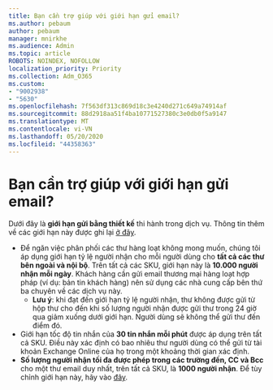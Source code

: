 ```yaml
---
title: Bạn cần trợ giúp với giới hạn gửi email?
ms.author: pebaum
author: pebaum
manager: mnirkhe
ms.audience: Admin
ms.topic: article
ROBOTS: NOINDEX, NOFOLLOW
localization_priority: Priority
ms.collection: Adm_O365
ms.custom:
- "9002938"
- "5630"
ms.openlocfilehash: 7f563df313c869d18c3e4240d271c649a74914af
ms.sourcegitcommit: 88d2918aa51f4ba10771527380c3e0db0f5a9147
ms.translationtype: MT
ms.contentlocale: vi-VN
ms.lasthandoff: 05/20/2020
ms.locfileid: "44358363"
---
```

# <a name="need-help-with-email-sending-limits"></a>Bạn cần trợ giúp với giới hạn gửi email?

Dưới đây là **giới hạn gửi bằng thiết kế** thi hành trong dịch vụ. Thông tin thêm về các giới hạn này được ghi lại [ở đây](https://docs.microsoft.com/office365/servicedescriptions/exchange-online-service-description/exchange-online-limits#receiving-and-sending-limits).

- Để ngăn việc phân phối các thư hàng loạt không mong muốn, chúng tôi áp dụng giới hạn tỷ lệ người nhận cho mỗi người dùng cho **tất cả các thư bên ngoài và nội bộ**. Trên tất cả các SKU, giới hạn này là **10.000 người nhận mỗi ngày**.  Khách hàng cần gửi email thương mại hàng loạt hợp pháp (ví dụ: bản tin khách hàng) nên sử dụng các nhà cung cấp bên thứ ba chuyên về các dịch vụ này.
    - **Lưu ý**: khi đạt đến giới hạn tỷ lệ người nhận, thư không được gửi từ hộp thư cho đến khi số lượng người nhận được gửi thư trong 24 giờ qua giảm xuống dưới giới hạn. Người dùng sẽ không thể gửi thư đến điểm đó.
- Giới hạn tốc độ tin nhắn của **30 tin nhắn mỗi phút** được áp dụng trên tất cả SKU. Điều này xác định có bao nhiêu thư người dùng có thể gửi từ tài khoản Exchange Online của họ trong một khoảng thời gian xác định.
- **Số lượng người nhận tối đa được phép trong các trường đến, CC và Bcc** cho một thư email duy nhất, trên tất cả SKU, là **1000 người nhận**. Để tùy chỉnh giới hạn này, hãy vào [đây](https://techcommunity.microsoft.com/t5/exchange-team-blog/customizable-recipient-limits-in-office-365/ba-p/1183228).
